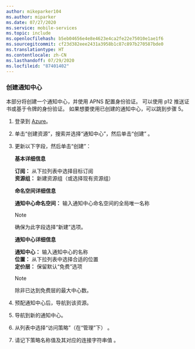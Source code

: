 ```yaml
---
author: mikeparker104
ms.author: miparker
ms.date: 07/27/2020
ms.service: mobile-services
ms.topic: include
ms.openlocfilehash: b5eb04656e4e8e4623e4ca2fe22e75010e1ae1f6
ms.sourcegitcommit: cf23d382eee2431a3958b1c87c897b270587bde0
ms.translationtype: HT
ms.contentlocale: zh-CN
ms.lasthandoff: 07/29/2020
ms.locfileid: "87401402"
---
```

### <a name="create-a-notification-hub"></a>创建通知中心 

本部分将创建一个通知中心，并使用 APNS 配置身份验证。 可以使用 p12 推送证书或基于令牌的身份验证。 如果想要使用已创建的通知中心，可以跳到步骤 5。

1. 登录到 [Azure](https://portal.azure.com)。

1. 单击“创建资源”，搜索并选择“通知中心”，然后单击“创建”  。

1. 更新以下字段，然后单击“创建”：

    **基本详细信息**  

    **订阅：** 从下拉列表中选择目标订阅  
    **资源组：** 新建资源组（或选择现有资源组）  

    **命名空间详细信息**  

    **通知中心命名空间：** 输入通知中心命名空间的全局唯一名称  

    > [!NOTE]
    > 确保为此字段选择“新建”选项。

    **通知中心详细信息**  

    **通知中心：** 输入通知中心的名称  
    **位置：** 从下拉列表中选择合适的位置  
    **定价层：** 保留默认“免费”选项  

    > [!NOTE]
    > 除非已达到免费层的最大中心数。

1. 预配通知中心后，导航到该资源。
1. 导航到新的通知中心。
1. 从列表中选择“访问策略”（在“管理”下） 。
1. 请记下策略名称值及其对应的连接字符串值 。
